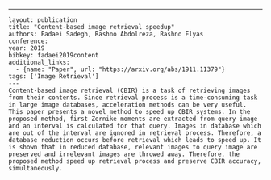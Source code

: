 ---
    layout: publication
    title: "Content-based image retrieval speedup"
    authors: Fadaei Sadegh, Rashno Abdolreza, Rashno Elyas
    conference: 
    year: 2019
    bibkey: fadaei2019content
    additional_links:
      - {name: "Paper", url: "https://arxiv.org/abs/1911.11379"}
    tags: ['Image Retrieval']
    ---
    Content-based image retrieval (CBIR) is a task of retrieving images from their contents. Since retrieval process is a time-consuming task in large image databases, acceleration methods can be very useful. This paper presents a novel method to speed up CBIR systems. In the proposed method, first Zernike moments are extracted from query image and an interval is calculated for that query. Images in database which are out of the interval are ignored in retrieval process. Therefore, a database reduction occurs before retrieval which leads to speed up. It is shown that in reduced database, relevant images to query image are preserved and irrelevant images are throwed away. Therefore, the proposed method speed up retrieval process and preserve CBIR accuracy, simultaneously.